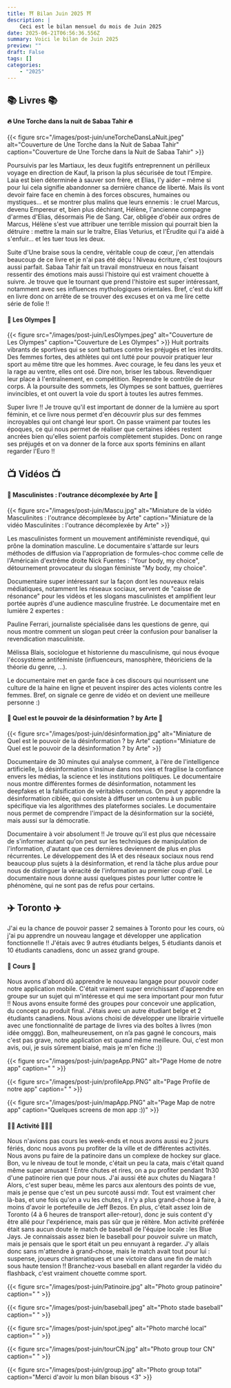 ```yaml
---
title: ⛩️ Bilan Juin 2025 ⛩️
description: |
    Ceci est le bilan mensuel du mois de Juin 2025
date: 2025-06-21T06:56:36.556Z
summary: Voici le bilan de Juin 2025
preview: ""
draft: False
tags: []
categories:
    - "2025"
---
```


## 📚 Livres 📚

#### 🔥 Une Torche dans la nuit de Sabaa Tahir 🔥
{{< figure
    src="/images/post-juin/uneTorcheDansLaNuit.jpeg"
    alt="Couverture de Une Torche dans la Nuit de Sabaa Tahir"
    caption="Couverture de Une Torche dans la Nuit de Sabaa Tahir"
    >}}


Poursuivis par les Martiaux, les deux fugitifs entreprennent un périlleux voyage en direction de Kauf, la prison la plus sécurisée de tout l'Empire. Laia est bien déterminée à sauver son frère, et Elias, l'y aider – même si pour lui cela signifie abandonner sa dernière chance de liberté.
Mais ils vont devoir faire face en chemin à des forces obscures, humaines ou mystiques... et se montrer plus malins que leurs ennemis : le cruel Marcus, devenu Empereur et, bien plus déchirant, Hélène, l'ancienne compagne d'armes d'Elias, désormais Pie de Sang.
Car, obligée d'obéir aux ordres de Marcus, Hélène s'est vue attribuer une terrible mission qui pourrait bien la détruire : mettre la main sur le traître, Elias Veturius, et l'Érudite qui l'a aidé à s'enfuir... et les tuer tous les deux.

Suite d'Une braise sous la cendre, véritable coup de cœur, j'en attendais beaucoup de ce livre et je n'ai pas été déçu ! Niveau écriture, c'est toujours aussi parfait. Sabaa Tahir fait un travail monstrueux en nous faisant ressentir des émotions mais aussi l'histoire qui est vraiment chouette à suivre. Je trouve que le tournant que prend l'histoire est super intéressant, notamment avec ses influences mythologiques orientales.
Bref, c'est du kiff en livre donc on arrête de se trouver des excuses et on va me lire cette série de folie !!


#### 🥇 Les Olympes 🥇
{{< figure
    src="/images/post-juin/LesOlympes.jpeg"
    alt="Couverture de Les Olympes"
    caption="Couverture de Les Olympes"
    >}}
Huit portraits vibrants de sportives qui se sont battues contre les préjugés et les interdits.
Des femmes fortes, des athlètes qui ont lutté pour pouvoir pratiquer leur sport au même titre que les hommes. Avec courage, le feu dans les yeux et la rage au ventre, elles ont osé.
Dire non, briser les tabous. Revendiquer leur place à l'entraînement, en compétition.
Reprendre le contrôle de leur corps. À la poursuite des sommets, les Olympes se sont battues, guerrières invincibles, et ont ouvert la voie du sport à toutes les autres femmes.

Super livre !! Je trouve qu'il est important de donner de la lumière au sport féminin, et ce livre nous permet d'en découvrir plus sur des femmes incroyables qui ont changé leur sport. On passe vraiment par toutes les époques, ce qui nous permet de réaliser que certaines idées restent ancrées bien qu'elles soient parfois complètement stupides.
Donc on range ses préjugés et on va donner de la force aux sports féminins en allant regarder l'Euro !!

## 📺 Vidéos 📺
#### 🤡 Masculinistes : l'outrance décomplexée by Arte 🤡
{{< figure
    src="/images/post-juin/Mascu.jpg"
    alt="Miniature de la vidéo Masculinites : l'outrance décomplexée by Arte"
    caption="Miniature de la vidéo Masculinites : l'outrance décomplexée by Arte"
    >}}

Les masculinistes forment un mouvement antiféministe revendiqué, qui prône la domination masculine. Le documentaire s'attarde sur leurs méthodes de diffusion via l'appropriation de formules-choc comme celle de l'Américain d'extrême droite Nick Fuentes : "Your body, my choice", détournement provocateur du slogan féministe "My body, my choice".

Documentaire super intéressant sur la façon dont les nouveaux relais médiatiques, notamment les réseaux sociaux, servent de "caisse de résonance" pour les vidéos et les slogans masculinistes et amplifient leur portée auprès d'une audience masculine frustrée.
Le documentaire met en lumière 2 expertes :

Pauline Ferrari, journaliste spécialisée dans les questions de genre, qui nous montre comment un slogan peut créer la confusion pour banaliser la revendication masculiniste.

Mélissa Blais, sociologue et historienne du masculinisme, qui nous évoque l'écosystème antiféministe (influenceurs, manosphère, théoriciens de la théorie du genre, ...).

Le documentaire met en garde face à ces discours qui nourrissent une culture de la haine en ligne et peuvent inspirer des actes violents contre les femmes.
Bref, on signale ce genre de vidéo et on devient une meilleure personne :)

#### 🤖 Quel est le pouvoir de la désinformation ? by Arte 🤖
{{< figure
    src="/images/post-juin/désinformation.jpg"
    alt="Miniature de Quel est le pouvoir de la désinformation ? by Arte"
    caption="Miniature de Quel est le pouvoir de la désinformation ? by Arte"
    >}}

Documentaire de 30 minutes qui analyse comment, à l'ère de l'intelligence artificielle, la désinformation s'insinue dans nos vies et fragilise la confiance envers les médias, la science et les institutions politiques.
Le documentaire nous montre différentes formes de désinformation, notamment les deepfakes et la falsification de véritables contenus. On peut y apprendre la désinformation ciblée, qui consiste à diffuser un contenu à un public spécifique via les algorithmes des plateformes sociales.
Le documentaire nous permet de comprendre l'impact de la désinformation sur la société, mais aussi sur la démocratie.

Documentaire à voir absolument !! Je trouve qu'il est plus que nécessaire de s'informer autant qu'on peut sur les techniques de manipulation de l'information, d'autant que ces dernières deviennent de plus en plus récurrentes.
Le développement des IA et des réseaux sociaux nous rend beaucoup plus sujets à la désinformation, et rend la tâche plus ardue pour nous de distinguer la véracité de l'information au premier coup d'œil.
Le documentaire nous donne aussi quelques pistes pour lutter contre le phénomène, qui ne sont pas de refus pour certains.


## ✈️ Toronto ✈️
J'ai eu la chance de pouvoir passer 2 semaines à Toronto pour les cours, où j'ai pu apprendre un nouveau langage et développer une application fonctionnelle !! J'étais avec 9 autres étudiants belges, 5 étudiants danois et 10 étudiants canadiens, donc un assez grand groupe.

#### 🎒 Cours 🎒
Nous avons d'abord dû apprendre le nouveau langage pour pouvoir coder notre application mobile. C'était vraiment super enrichissant d'apprendre en groupe sur un sujet qui m'intéresse et qui me sera important pour mon futur !! Nous avons ensuite formé des groupes pour concevoir une application, du concept au produit final. J'étais avec un autre étudiant belge et 2 étudiants canadiens. Nous avions choisi de développer une librairie virtuelle avec une fonctionnalité de partage de livres via des boîtes à livres (mon idée omggg). Bon, malheureusement, on n’a pas gagné le concours, mais c'est pas grave, notre application est quand même meilleure. Oui, c'est mon avis, oui, je suis sûrement biaisé, mais je m'en fiche :)) 

{{< figure
    src="/images/post-juin/pageApp.PNG"
    alt="Page Home de notre app"
    caption=" "
    >}}

{{< figure
    src="/images/post-juin/profileApp.PNG"
    alt="Page Profile de notre app"
    caption=" "
    >}}

{{< figure
    src="/images/post-juin/mapApp.PNG"
    alt="Page Map de notre app"
    caption="Quelques screens de mon app :))"
    >}}

#### 🚶‍♂️ Activité 🚶‍♂️‍➡️
Nous n'avions pas cours les week-ends et nous avons aussi eu 2 jours fériés, donc nous avons pu profiter de la ville et de différentes activités.
Nous avons pu faire de la patinoire dans un complexe de hockey sur glace. Bon, vu le niveau de tout le monde, c'était un peu la cata, mais c'était quand même super amusant ! Entre chutes et rires, on a pu profiter pendant 1h30 d'une patinoire rien que pour nous.
J'ai aussi été aux chutes du Niagara ! Alors, c'est super beau, même les parcs aux alentours des points de vue, mais je pense que c'est un peu surcoté aussi mdr. Tout est vraiment cher là-bas, et une fois qu'on a vu les chutes, il n'y a plus grand-chose à faire, à moins d'avoir le portefeuille de Jeff Bezos. En plus, c'était assez loin de Toronto (4 à 6 heures de transport aller-retour), donc je suis content d'y être allé pour l'expérience, mais pas sûr que je réitère.
Mon activité préférée était sans aucun doute le match de baseball de l'équipe locale : les Blue Jays. Je connaissais assez bien le baseball pour pouvoir suivre un match, mais je pensais que le sport était un peu ennuyant à regarder. J'y allais donc sans m'attendre à grand-chose, mais le match avait tout pour lui : suspense, joueurs charismatiques et une victoire dans une fin de match sous haute tension !! Branchez-vous baseball en allant regarder la vidéo du flashback, c'est vraiment chouette comme sport.


{{< figure
    src="/images/post-juin/Patinoire.jpg"
    alt="Photo group patinoire"
    caption=" "
    >}}

{{< figure
    src="/images/post-juin/baseball.jpeg"
    alt="Photo stade baseball"
    caption=" "
    >}}

{{< figure
    src="/images/post-juin/spot.jpeg"
    alt="Photo marché local"
    caption=" "
    >}}

{{< figure
    src="/images/post-juin/tourCN.jpg"
    alt="Photo group tour CN"
    caption=" "
    >}}

{{< figure
    src="/images/post-juin/group.jpg"
    alt="Photo group total"
    caption="Merci d'avoir lu mon bilan bisous <3"
    >}}
